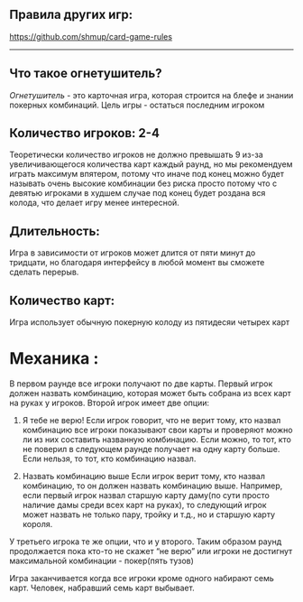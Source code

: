 
## Правила других игр:  

https://github.com/shmup/card-game-rules  


___


## Что такое огнетушитель?
*Огнетушитель* - это карточная игра, которая строится на блефе и знании покерных комбинаций. Цель игры - остаться последним игроком  
## Количество игроков: 2-4
Теоретически количество игроков не должно превышать 9 из-за увеличивающегося количества карт каждый раунд, но мы рекомендуем играть максимум впятером, потому что иначе под конец можно будет называть очень высокие комбинации без риска просто потому что с девятью игроками в худшем случае под конец будет роздана вся колода, что делает игру менее интересной.  
## Длительность:
Игра в зависимости от игроков может длится от пяти минут до тридцати, но благодаря интерфейсу в любой момент вы сможете сделать перерыв.  
## Количество карт:
Игра использует обычную покерную колоду из пятидесяи четырех карт
# Механика :
В первом раунде все игроки получают по две карты. Первый игрок должен назвать комбинацию, которая может быть собрана из всех карт на руках у игроков. Второй игрок имеет две опции:

1. Я тебе не верю!
Если игрок говорит, что не верит тому, кто назвал комбинацию все игроки показывают свои карты и проверяют можно ли из них составить названную комбинацию. Если можно, то тот, кто не поверил в следующем раунде получает на одну карту больше. Если нельзя, то тот, кто комбинацию назвал.

2. Назвать комбинацию выше
Если игрок верит тому, кто назвал комбинацию, то он должен назвать комбинацию выше. Например, если первый игрок назвал старшую карту даму(по сути просто наличие дамы среди всех карт на руках), то следующий игрок может назвать не только пару, тройку и т.д., но и старшую карту короля.

У третьего игрока те же опции, что и у второго. Таким образом раунд продолжается пока кто-то не скажет “не верю” или игроки не достигнут максимальной комбинации - покер(пять тузов)

Игра заканчивается когда все игроки кроме одного набирают семь карт. Человек, набравший семь карт выбывает.